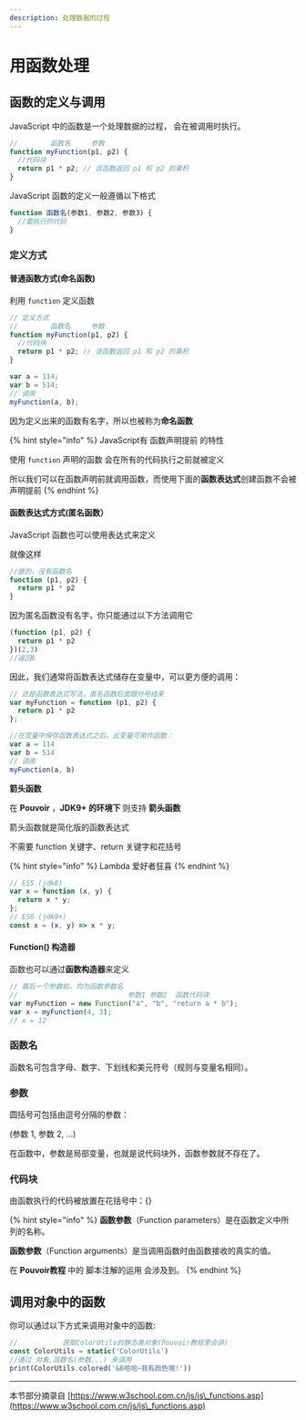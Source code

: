 ```yaml
---
description: 处理数据的过程
---
```


# 用函数处理

## 函数的定义与调用

JavaScript 中的函数是一个处理数据的过程， 会在被调用时执行。

```javascript
//        函数名     参数
function myFunction(p1, p2) {
  //代码块
  return p1 * p2; // 该函数返回 p1 和 p2 的乘积
}
```

JavaScript 函数的定义一般遵循以下格式

```javascript
function 函数名(参数1, 参数2, 参数3) {
  //要执行的代码
}
```

### 定义方式

#### 普通函数方式(命名函数)

利用 `function` 定义函数

```javascript
// 定义方式
//        函数名     参数
function myFunction(p1, p2) {
  //代码块
  return p1 * p2; // 该函数返回 p1 和 p2 的乘积
}

var a = 114;
var b = 514;
// 调用
myFunction(a, b);
```

因为定义出来的函数有名字，所以也被称为**命名函数**

{% hint style="info" %}
JavaScript有 函数声明提前 的特性

使用 `function` 声明的函数 会在所有的代码执行之前就被定义

所以我们可以在函数声明前就调用函数，而使用下面的**函数表达式**创建函数不会被声明提前
{% endhint %}

#### 函数表达式方式(匿名函数）

JavaScript 函数也可以使用表达式来定义

就像这样

```javascript
//是的，没有函数名
function (p1, p2) {
  return p1 * p2
}
```

因为匿名函数没有名字，你只能通过以下方法调用它

```javascript
(function (p1, p2) {
  return p1 * p2
})(2,3)
//返回6
```

因此，我们通常将函数表达式储存在变量中，可以更方便的调用：

```javascript
// 这是函数表达式写法，匿名函数后面跟分号结束
var myFunction = function (p1, p2) {
  return p1 * p2
};

//在变量中保存函数表达式之后，此变量可用作函数：
var a = 114
var b = 514
// 调用
myFunction(a, b)
```

**箭头函数**

在 **Pouvoir** ，**JDK9+ 的环境下** 则支持 **箭头函数**

箭头函数就是简化版的函数表达式

不需要 function 关键字、return 关键字和花括号

{% hint style="info" %}
Lambda 爱好者狂喜
{% endhint %}

```javascript
// ES5 (jdk8)
var x = function (x, y) {
  return x * y;
};
// ES6 (jdk9+)
const x = (x, y) => x * y;
```

#### Function() 构造器

函数也可以通过**函数构造器**来定义

```javascript
// 最后一个参数前，均为函数参数名
//                           参数1 参数2  函数代码块
var myFunction = new Function("a", "b", "return a * b");
var x = myFunction(4, 3);
// x = 12
```

### 函数名

函数名可包含字母、数字、下划线和美元符号（规则与变量名相同）。

### 参数

圆括号可包括由逗号分隔的参数：

(参数 1, 参数 2, ...)

在函数中，参数是局部变量，也就是说代码块外，函数参数就不存在了。

### 代码块

由函数执行的代码被放置在花括号中：{}

{% hint style="info" %}
**函数参数**（Function parameters）是在函数定义中所列的名称。

**函数参数**（Function arguments）是当调用函数时由函数接收的真实的值。

&#x20;在 **Pouvoir教程** 中的 脚本注解的运用 会涉及到。
{% endhint %}

## 调用对象中的函数

你可以通过以下方式来调用对象中的函数:

```javascript
//           获取ColorUtils的静态类对象(Pouvoir教程里会讲)
const ColorUtils = static('ColorUtils')
//通过 对象.函数名(参数...) 来调用
print(ColorUtils.colored('&6哈哈~我有颜色哦!'))
```



***

本节部分摘录自 [https://www.w3school.com.cn/js/js\_functions.asp](https://www.w3school.com.cn/js/js\_functions.asp)
